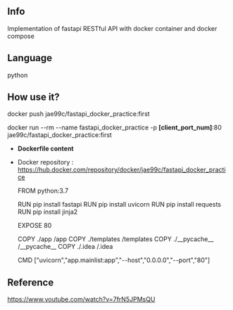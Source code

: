 ## Info
 Implementation of fastapi RESTful API with docker container and docker compose
  
## Language
python

## How use it?

  docker push jae99c/fastapi_docker_practice:first

  docker run --rm --name fastapi_docker_practice -p **[client_port_num]**:80 jae99c/fastapi_docker_practice:first
  
  
  * **Dockerfile content**

  * Docker repository : https://hub.docker.com/repository/docker/jae99c/fastapi_docker_practice

      FROM python:3.7

      RUN pip install fastapi
      RUN pip install uvicorn
      RUN pip install requests
      RUN pip install jinja2

      EXPOSE 80

      COPY ./app /app
      COPY ./templates /templates
      COPY ./\_\_pycache\_\_ /\_\_pycache\_\_
      COPY ./.idea /.idea

      CMD ["uvicorn","app.mainlist:app","--host","0.0.0.0","--port","80"]
  
  
## Reference

  https://www.youtube.com/watch?v=7frN5JPMsQU
